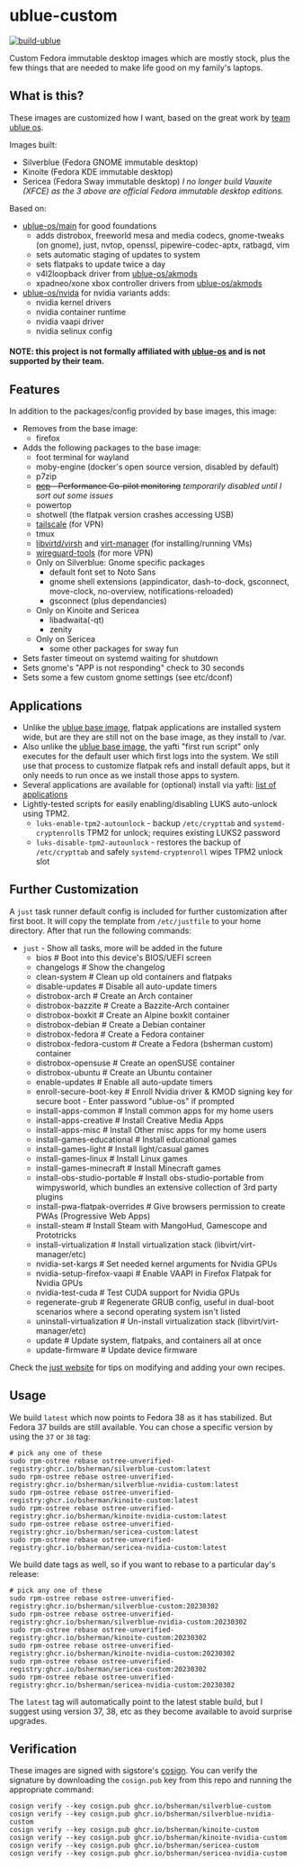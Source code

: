 # ublue-custom

[![build-ublue](https://github.com/bsherman/ublue-custom/actions/workflows/build.yml/badge.svg)](https://github.com/bsherman/ublue-custom/actions/workflows/build.yml)

Custom Fedora immutable desktop images which are mostly stock, plus the few things that are needed to make life good on my family's laptops.

## What is this?

These images are customized how I want, based on the great work by [team ublue os](https://github.com/ublue-os).

Images built:
- Silverblue (Fedora GNOME immutable desktop)
- Kinoite (Fedora KDE immutable desktop)
- Sericea (Fedora Sway immutable desktop)
*I no longer build Vauxite (XFCE) as the 3 above are official Fedora immutable desktop editions.*

Based on:
- [ublue-os/main](https://github.com/ublue-os/main) for good foundations
  - adds distrobox, freeworld mesa and media codecs, gnome-tweaks (on gnome), just, nvtop, openssl, pipewire-codec-aptx, ratbagd, vim
  - sets automatic staging of updates to system
  - sets flatpaks to update twice a day
  - v4l2loopback driver from [ublue-os/akmods](https://github.com/ublue-os/akmods)
  - xpadneo/xone xbox controller drivers from [ublue-os/akmods](https://github.com/ublue-os/akmods)
- [ublue-os/nvida](https://github.com/ublue-os/nvidia) for nvidia variants adds:
  - nvidia kernel drivers
  - nvidia container runtime
  - nvidia vaapi driver
  - nvidia selinux config

#### NOTE: this project is not formally affiliated with [ublue-os](https://github.com/ublue-os/) and is not supported by their team.

## Features

In addition to the packages/config provided by base images, this image:
- Removes from the base image:
  - firefox
- Adds the following packages to the base image:
  - foot terminal for wayland
  - moby-engine (docker's open source version, disabled by default)
  - p7zip
  - ~~[pcp](https://pcp.io/) - Performance Co-pilot monitoring~~ *temporarily disabled until I sort out some issues*
  - powertop
  - shotwell (the flatpak version crashes accessing USB)
  - [tailscale](https://tailscale.com/) (for VPN)
  - tmux
  - [libvirtd/virsh](https://libvirt.org/) and [virt-manager](https://virt-manager.org/) (for installing/running VMs)
  - [wireguard-tools](https://www.wireguard.com/) (for more VPN)
  - Only on Silverblue: Gnome specific packages
    - default font set to Noto Sans
    - gnome shell extensions (appindicator, dash-to-dock, gsconnect, move-clock, no-overview, notifications-reloaded)
    - gsconnect (plus dependancies)
  - Only on Kinoite and Sericea
    - libadwaita(-qt)
    - zenity
  - Only on Sericea
    - some other packages for sway fun
- Sets faster timeout on systemd waiting for shutdown
- Sets gnome's "APP is not responding" check to 30 seconds
- Sets some a few custom gnome settings (see etc/dconf)

## Applications

- Unlike the [ublue base image](https://github.com/ublue-os/base), flatpak applications are installed system wide, but are they are still not on the base image, as they install to /var.
- Also unlike the [ublue base image](https://github.com/ublue-os/base), the yafti "first run script" only executes for the default user which first logs into the system. We still use that process to customize flatpak refs and install default apps, but it only needs to run once as we install those apps to system.
- Several applications are available for (optional) install via yafti: [list of applications](https://github.com/bsherman/ublue-custom/blob/main/etc/yafti.yml#L24C5-L101)
- Lightly-tested scripts for easily enabling/disabling LUKS auto-unlock using TPM2.
  - `luks-enable-tpm2-autounlock` - backup `/etc/crypttab` and `systemd-cryptenroll`s TPM2 for unlock; requires existing LUKS2 password
  - `luks-disable-tpm2-autounlock` - restores the backup of `/etc/crypttab` and safely `systemd-cryptenroll` wipes TPM2 unlock slot

## Further Customization

A `just` task runner default config is included for further customization after first boot.
It will copy the template from `/etc/justfile` to your home directory.
After that run the following commands:

- `just` - Show all tasks, more will be added in the future
    - bios                          # Boot into this device's BIOS/UEFI screen
    - changelogs                    # Show the changelog
    - clean-system                  # Clean up old containers and flatpaks
    - disable-updates               # Disable all auto-update timers
    - distrobox-arch                # Create an Arch container
    - distrobox-bazzite             # Create a Bazzite-Arch container
    - distrobox-boxkit              # Create an Alpine boxkit container
    - distrobox-debian              # Create a Debian container
    - distrobox-fedora              # Create a Fedora container
    - distrobox-fedora-custom       # Create a Fedora (bsherman custom) container
    - distrobox-opensuse            # Create an openSUSE container
    - distrobox-ubuntu              # Create an Ubuntu container
    - enable-updates                # Enable all auto-update timers
    - enroll-secure-boot-key        # Enroll Nvidia driver & KMOD signing key for secure boot - Enter password "ublue-os" if prompted
    - install-apps-common           # Install common apps for my home users
    - install-apps-creative         # Install Creative Media Apps
    - install-apps-misc             # Install Other misc apps for my home users
    - install-games-educational     # Install educational games
    - install-games-light           # Install light/casual games
    - install-games-linux           # Install Linux games
    - install-games-minecraft       # Install Minecraft games
    - install-obs-studio-portable   # Install obs-studio-portable from wimpysworld, which bundles an extensive collection of 3rd party plugins
    - install-pwa-flatpak-overrides # Give browsers permission to create PWAs (Progressive Web Apps)
    - install-steam                 # Install Steam with MangoHud, Gamescope and Prototricks
    - install-virtualization        # Install virtualization stack (libvirt/virt-manager/etc)
    - nvidia-set-kargs              # Set needed kernel arguments for Nvidia GPUs
    - nvidia-setup-firefox-vaapi    # Enable VAAPI in Firefox Flatpak for Nvidia GPUs
    - nvidia-test-cuda              # Test CUDA support for Nvidia GPUs
    - regenerate-grub               # Regenerate GRUB config, useful in dual-boot scenarios where a second operating system isn't listed
    - uninstall-virtualization      # Un-install virtualization stack (libvirt/virt-manager/etc)
    - update                        # Update system, flatpaks, and containers all at once
    - update-firmware               # Update device firmware

Check the [just website](https://just.systems) for tips on modifying and adding your own recipes.


## Usage

We build `latest` which now points to Fedora 38 as it has stabilized. But Fedora 37 builds are still available. You can chose a specific version by using the `37` or `38` tag:

    # pick any one of these
    sudo rpm-ostree rebase ostree-unverified-registry:ghcr.io/bsherman/silverblue-custom:latest
    sudo rpm-ostree rebase ostree-unverified-registry:ghcr.io/bsherman/silverblue-nvidia-custom:latest
    sudo rpm-ostree rebase ostree-unverified-registry:ghcr.io/bsherman/kinoite-custom:latest
    sudo rpm-ostree rebase ostree-unverified-registry:ghcr.io/bsherman/kinoite-nvidia-custom:latest
    sudo rpm-ostree rebase ostree-unverified-registry:ghcr.io/bsherman/sericea-custom:latest
    sudo rpm-ostree rebase ostree-unverified-registry:ghcr.io/bsherman/sericea-nvidia-custom:latest

We build date tags as well, so if you want to rebase to a particular day's release:
  
    # pick any one of these
    sudo rpm-ostree rebase ostree-unverified-registry:ghcr.io/bsherman/silverblue-custom:20230302
    sudo rpm-ostree rebase ostree-unverified-registry:ghcr.io/bsherman/silverblue-nvidia-custom:20230302
    sudo rpm-ostree rebase ostree-unverified-registry:ghcr.io/bsherman/kinoite-custom:20230302
    sudo rpm-ostree rebase ostree-unverified-registry:ghcr.io/bsherman/kinoite-nvidia-custom:20230302
    sudo rpm-ostree rebase ostree-unverified-registry:ghcr.io/bsherman/sericea-custom:20230302
    sudo rpm-ostree rebase ostree-unverified-registry:ghcr.io/bsherman/sericea-nvidia-custom:20230302

The `latest` tag will automatically point to the latest stable build, but I suggest using version 37, 38, etc as they become available to avoid surprise upgrades.

## Verification

These images are signed with sigstore's [cosign](https://docs.sigstore.dev/cosign/overview/). You can verify the signature by downloading the `cosign.pub` key from this repo and running the appropriate command:

    cosign verify --key cosign.pub ghcr.io/bsherman/silverblue-custom
    cosign verify --key cosign.pub ghcr.io/bsherman/silverblue-nvidia-custom
    cosign verify --key cosign.pub ghcr.io/bsherman/kinoite-custom
    cosign verify --key cosign.pub ghcr.io/bsherman/kinoite-nvidia-custom
    cosign verify --key cosign.pub ghcr.io/bsherman/sericea-custom
    cosign verify --key cosign.pub ghcr.io/bsherman/sericea-nvidia-custom
